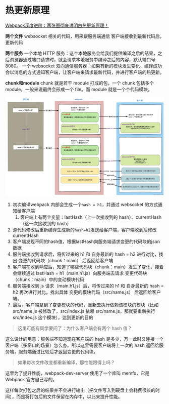 # 热更新原理

[Webpack深度进阶：两张图彻底讲明白热更新原理！](https://juejin.cn/post/7176963906844246074)

**两个文件**
websocket 相关的代码，用来跟服务端通信
客户端接收到最新代码后，更新代码

**两个服务**
一个本地 HTTP 服务：这个本地服务会给我们提供编译之后的结果，之后浏览器通过端口请求时，就会请求本地服务中编译之后的内容，默认端口号 8080。
一个 websocket 双向通信服务器：如果有新的模块发生变化，编译成功会以消息的方式通知客户端，让客户端来请求最新代码，并进行客户端的热更新。

**chunk和module**
chunk 就是若干 module 打成的包，一个 chunk 包括多个 module，一般来说最终会形成一个 file。而 module 就是一个个代码模块。


![hmr](./asset/hmr.png)

1. 初次编译webpack 内部会生成一个`hash = h1`，并通过 websocket 的方式通知给客户端
   1. 客户端上有两个变量：lastHash（上一次接收到的 hash）、currentHash（这一次接收到的 hash）
2. 源代码修改后重新编译生成新的`hash=h2`发送给客户端，客户端收到后修改currentHash
3. 客户端发现不同的hash值，根据lastHash向服务端请求变更的代码块的json数据
4. 服务端接收到请求后，将传过来的 h1 和 自身最新的 hash = h2 进行对比，找出 变更的代码块（chunk：main） 后返回给客户端
5. 客户端在收到响应后，知道了哪些代码块（chunk：main）发生了变化，接着会继续通过 lastHash = h1（main.h1.js）向服务端去请求 变更代码块（chunk：main）中的变动模块代码
6. 服务端接收到 js 请求（main.h1.js）后，将传过来的 h1 和 自身最新的 hash = h2 再次进行对比，找出具体 变更的模块代码（src/name.js） 后返回给客户端。
7. 最后，客户端拿到了变更模块的代码，重新去执行依赖该模块的模块（比如 src/name.js 被修改了，src/index.js 依赖 src/name.js，那就要重新执行 src/index.js 这个模块），达到更新的目的


> 这里可能有同学要问了：为什么客户端会有两个 hash 值？

这么设计的用意：服务端不知道现在客户端的 hash 是多少，万一此时又连接一个客户端（多窗口的场景）怎么办。所以这里需要客户端将上一次的 hash 返回给服务端，服务端通过比较后才返回变更的代码块。

> 如果每次文件改变都重新编译，那性能跟得上吗？

这里为了提升性能，webpack-dev-server 使用了一个库叫 memfs，它是 Webpack 官方自己写的。

这样每次打包之后的结果并不会进行输出（把文件写入到硬盘上会耗费很长的时间），而是将打包后的文件保留在内存中，以此来提升性能。